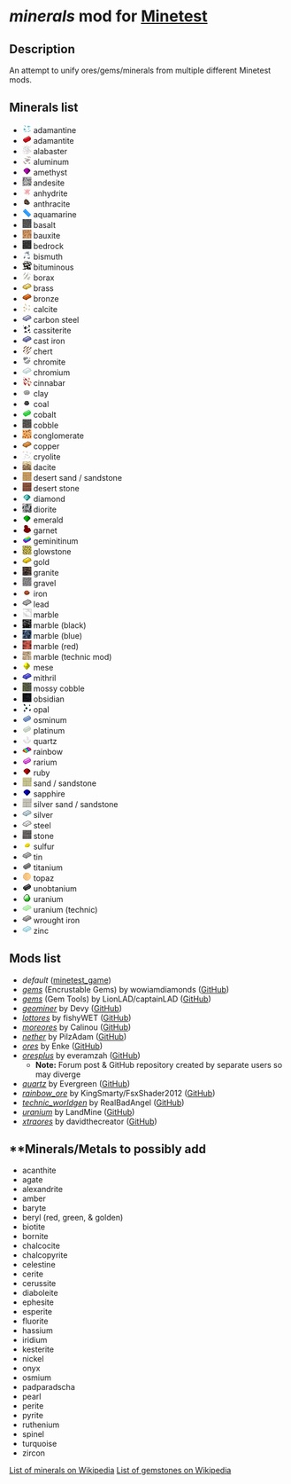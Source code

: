 # ***minerals*** mod for [Minetest][]


## **Description**

An attempt to unify ores/gems/minerals from multiple different Minetest mods.


## **Minerals list**

- ![](textures/minerals_adamantine.png) adamantine
- ![](textures/minerals_adamantite_ingot.png) adamantite
- ![](textures/minerals_alabaster.png) alabaster
- ![](textures/minerals_aluminum.png) aluminum
- ![](textures/minerals_amethyst_gem.png) amethyst
- ![](textures/minerals_andesite.png) andesite
- ![](textures/minerals_anhydrite.png) anhydrite
- ![](textures/minerals_anthracite_lump.png) anthracite
- ![](textures/minerals_aquamarine_gem.png) aquamarine
- ![](textures/minerals_basalt.png) basalt
- ![](textures/minerals_bauxite.png) bauxite
- ![](textures/minerals_bedrock.png) bedrock
- ![](textures/minerals_bismuth.png) bismuth
- ![](textures/minerals_bituminous.png) bituminous
- ![](textures/minerals_borax.png) borax
- ![](textures/minerals_brass_ingot.png) brass
- ![](textures/minerals_bronze_ingot.png) bronze
- ![](textures/minerals_calcite.png) calcite
- ![](textures/minerals_carbon_steel_ingot.png) carbon steel
- ![](textures/minerals_cassiterite.png) cassiterite
- ![](textures/minerals_cast_iron_ingot.png) cast iron
- ![](textures/minerals_chert.png) chert
- ![](textures/minerals_chromite.png) chromite
- ![](textures/minerals_chromium_ingot.png) chromium
- ![](textures/minerals_cinnabar.png) cinnabar
- ![](textures/minerals_clay_lump.png) clay
- ![](textures/minerals_coal_lump.png) coal
- ![](textures/minerals_cobalt_ingot.png) cobalt
- ![](textures/minerals_cobble.png) cobble
- ![](textures/minerals_conglomerate.png) conglomerate
- ![](textures/minerals_copper_ingot.png) copper
- ![](textures/minerals_cryolite.png) cryolite
- ![](textures/minerals_dacite.png) dacite
- ![](textures/minerals_desert_sandstone_brick.png) desert sand / sandstone
- ![](textures/minerals_desert_stone_brick.png) desert stone
- ![](textures/minerals_diamond_gem.png) diamond
- ![](textures/minerals_diorite.png) diorite
- ![](textures/minerals_emerald_gem.png) emerald
- ![](textures/minerals_garnet_gem.png) garnet
- ![](textures/minerals_geminitinum_ingot.png) geminitinum
- ![](textures/minerals_glowstone.png) glowstone
- ![](textures/minerals_gold_ingot.png) gold
- ![](textures/minerals_granite.png) granite
- ![](textures/minerals_gravel.png) gravel
- ![](textures/minerals_iron_lump.png) iron
- ![](textures/minerals_lead_ingot.png) lead
- ![](textures/minerals_marble_block_polished.png) marble
- ![](textures/minerals_marble_black.png) marble (black)
- ![](textures/minerals_marble_blue.png) marble (blue)
- ![](textures/minerals_marble_red.png) marble (red)
- ![](textures/minerals_marble_bricks.png) marble (technic mod)
- ![](textures/minerals_mese_gem.png) mese
- ![](textures/minerals_mithril_ingot.png) mithril
- ![](textures/minerals_mossycobble.png) mossy cobble
- ![](textures/minerals_obsidian.png) obsidian
- ![](textures/minerals_opal.png) opal
- ![](textures/minerals_osminum_ingot.png) osminum
- ![](textures/minerals_platinum_ingot.png) platinum
- ![](textures/minerals_quartz_gem.png) quartz
- ![](textures/minerals_rainbow_ingot.png) rainbow
- ![](textures/minerals_rarium_ingot.png) rarium
- ![](textures/minerals_ruby_gem.png) ruby
- ![](textures/minerals_sandstone_brick.png) sand / sandstone
- ![](textures/minerals_sapphire_gem.png) sapphire
- ![](textures/minerals_silver_sandstone_brick.png) silver sand / sandstone
- ![](textures/minerals_silver_ingot.png) silver
- ![](textures/minerals_steel_ingot.png) steel
- ![](textures/minerals_stone_brick.png) stone
- ![](textures/minerals_sulfur_lump.png) sulfur
- ![](textures/minerals_tin_ingot.png) tin
- ![](textures/minerals_titanium_ingot.png) titanium
- ![](textures/minerals_topaz_gem.png) topaz
- ![](textures/minerals_unobtanium_ingot.png) unobtanium
- ![](textures/minerals_uranium_gem.png) uranium
- ![](textures/minerals_uranium_ingot.png) uranium (technic)
- ![](textures/minerals_wrought_iron_ingot.png) wrought iron
- ![](textures/minerals_zinc_ingot.png) zinc


## **Mods list**

- *default* ([minetest_game][])
- *[gems][gems_encrustable]*  (Encrustable Gems) by wowiamdiamonds ([GitHub][gh.gems_encrustable])
- *[gems][gems_tools]*  (Gem Tools) by LionLAD/captainLAD ([GitHub][gh.gems_tools])
- *[geominer][]*  by Devy ([GitHub][gh.geominer])
- *[lottores][lott]*  by fishyWET ([GitHub][gh.lott])
- *[moreores][]*  by Calinou ([GitHub][gh.moreores])
- *[nether][]*  by PilzAdam ([GitHub][gh.nether])
- *[ores][]*  by Enke ([GitHub][gh.ores])
- *[oresplus][oresplus]*  by everamzah ([GitHub][gh.oresplus])
  - **Note:** Forum post & GitHub repository created by separate users so may diverge
- *[quartz][]*  by Evergreen ([GitHub][gh.quartz])
- *[rainbow_ore][]*  by KingSmarty/FsxShader2012 ([GitHub][gh.rainbow_ore])
- *[technic_worldgen][technic]*  by RealBadAngel ([GitHub][gh.technic])
- *[uranium][]*  by LandMine ([GitHub][gh.uranium])
- *[xtraores][]*  by davidthecreator ([GitHub][gh.xtraores])


## **Minerals/Metals to possibly add

- acanthite
- agate
- alexandrite
- amber
- baryte
- beryl (red, green, & golden)
- biotite
- bornite
- chalcocite
- chalcopyrite
- celestine
- cerite
- cerussite
- diaboleite
- ephesite
- esperite
- fluorite
- hassium
- iridium
- kesterite
- nickel
- onyx
- osmium
- padparadscha
- pearl
- perite
- pyrite
- ruthenium
- spinel
- turquoise
- zircon

[List of minerals on Wikipedia](https://en.wikipedia.org/wiki/List_of_minerals)
[List of gemstones on Wikipedia](https://en.wikipedia.org/wiki/List_of_minerals)


[Minetest]: http://www.minetest.net/

[gems_encrustable]: https://forum.minetest.net/viewtopic.php?t=2596
[gems_tools]: https://forum.minetest.net/viewtopic.php?t=4294
[geominer]: https://forum.minetest.net/viewtopic.php?t=17771
[lott]: https://forum.minetest.net/viewtopic.php?t=5578
[minetest_game]: https://github.com/minetest/minetest_game
[moreores]: https://forum.minetest.net/viewtopic.php?t=549
[nether]: https://forum.minetest.net/viewtopic.php?t=5790
[ores]: http://forum.freeminer.org/threads/ores-mod-wip-0-8-ores.98/
[oresplus]: https://forum.minetest.net/viewtopic.php?t=13120
[quartz]: https://forum.minetest.net/viewtopic.php?t=5682
[rainbow_ore]: https://forum.minetest.net/viewtopic.php?t=13519
[technic]: https://forum.minetest.net/viewtopic.php?t=2538
[uranium]: https://forum.minetest.net/viewtopic.php?t=2234
[xtraores]: https://forum.minetest.net/viewtopic.php?t=12798

[gh.gems_encrustable]: https://github.com/wowiamdiamonds/gems
[gh.gems_tools]: https://github.com/captainLAD/gems
[gh.geominer]: https://github.com/CoderForTheBetter/geominer
[gh.lott]: https://github.com/minetest-LOTR/Lord-of-the-Test
[gh.moreores]: https://github.com/minetest-mods/moreores
[gh.nether]: https://github.com/PilzAdam/nether
[gh.ores]: https://github.com/Nullsrc/Ores
[gh.oresplus]: https://github.com/taikedz/everamzah-oresplus
[gh.quartz]: https://github.com/minetest-mods/quartz
[gh.rainbow_ore]: https://github.com/FsxShader2012/rainbow_ore
[gh.technic]: https://github.com/minetest-mods/technic
[gh.uranium]: https://github.com/AntumMT/mtmod-uranium
[gh.xtraores]: https://github.com/AntumMT/mtmp-xtraores
